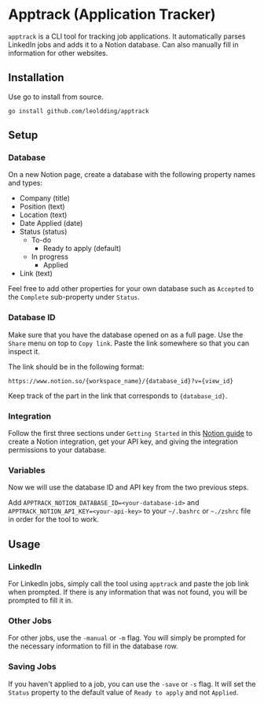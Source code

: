 # Apptrack (Application Tracker)

`apptrack` is a CLI tool for tracking job applications.
It automatically parses LinkedIn jobs and adds it to a Notion database.
Can also manually fill in information for other websites.

## Installation 

Use go to install from source.
```
go install github.com/leoldding/apptrack
```

## Setup

### Database

On a new Notion page, create a database with the following property names and types:
* Company (title)
* Position (text)
* Location (text)
* Date Applied (date)
* Status (status)
    * To-do
        * Ready to apply (default)
    * In progress
        * Applied
* Link (text)

Feel free to add other properties for your own database such as `Accepted` to the `Complete` sub-property under `Status`. 

### Database ID

Make sure that you have the database opened on as a full page. Use the `Share` menu on top to `Copy link`. 
Paste the link somewhere so that you can inspect it. 

The link should be in the following format:
```
https://www.notion.so/{workspace_name}/{database_id}?v={view_id}
```

Keep track of the part in the link that corresponds to `{database_id}`.

### Integration

Follow the first three sections under `Getting Started` in this [Notion guide](https://developers.notion.com/docs/create-a-notion-integration#getting-started) to create a Notion integration, get your API key, and giving the integration permissions to your database.

### Variables

Now we will use the database ID and API key from the two previous steps.

Add `APPTRACK_NOTION_DATABASE_ID=<your-database-id>` and `APPTRACK_NOTION_API_KEY=<your-api-key>` to your `~/.bashrc` or `~./zshrc` file in order for the tool to work.

## Usage

### LinkedIn

For LinkedIn jobs, simply call the tool using `apptrack` and paste the job link when prompted.
If there is any information that was not found, you will be prompted to fill it in.

### Other Jobs

For other jobs, use the `-manual` or `-m` flag.
You will simply be prompted for the necessary information to fill in the database row.

### Saving Jobs

If you haven't applied to a job, you can use the `-save` or `-s` flag. 
It will set the `Status` property to the default value of `Ready to apply` and not `Applied`.
